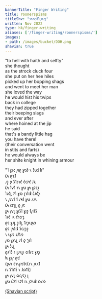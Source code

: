 ```yaml
---
bannerTitle: "Finger Writing"
title: roonerspisms
titleShv: "𐑮𐑵𐑩𐑼𐑕𐑐𐑦𐑟𐑩𐑥𐑟"
written: Nov 2022
type: hk/finger-writing
aliases: ['/finger-writing/roonerspisms/']
images:
- path: /images/bucket/DOH.png
shavian: true
---
```


<div class="latin">

"to hell with haith and selfty"  
she thought  
as the strock cluck four  
she put on her hee hiles  
picked up her bopping shags  
and went to meet her man  
she loved the way  
he would hist his twips  
back in college  
they had zipped together  
their beeping slags  
and ever after  
where hoined at the jip  
he said   
that's a bandy little hag  
you have there!  
(their conversation went    
in stits and farts)  
he would always be  
her shite knight in whining armour  

</div>

<div class="shavian">

"𐑑 𐑣𐑧𐑤 𐑢𐑦𐑞 𐑣𐑱𐑔 𐑯 𐑕𐑧𐑤𐑓𐑑𐑦"  
𐑖𐑰 𐑞𐑷𐑑  
𐑨𐑟 𐑞 𐑕𐑑𐑮𐑪𐑒 𐑒𐑤𐑳𐑒 𐑓𐑷  
𐑖𐑰 𐑐𐑫𐑑 𐑪𐑯 𐑣𐑻 𐑣𐑰 𐑣𐑲𐑤𐑟  
𐑐𐑧𐑒𐑛 𐑳𐑐 𐑣𐑻 𐑚𐑪𐑐𐑦𐑙 𐑖𐑨𐑒𐑟  
𐑯 𐑢𐑧𐑯𐑑 𐑑 𐑥𐑰𐑑 𐑣𐑻 𐑥𐑨𐑯  
𐑖𐑰 𐑤𐑳𐑝𐑛 𐑞 𐑢𐑱  
𐑣𐑰 𐑢𐑫𐑛 𐑣𐑦𐑕𐑑 𐑣𐑦𐑟 𐑑𐑢𐑦𐑐𐑕  
𐑐𐑨𐑒 𐑦𐑯 𐑒𐑪𐑤𐑦𐑡  
𐑞𐑱 𐑣𐑨𐑛 𐑟𐑦𐑐𐑛 𐑑𐑩𐑜𐑧𐑞𐑼  
𐑞𐑱 𐑚𐑰𐑐𐑦𐑙 𐑕𐑤𐑨𐑜𐑟  
𐑯 𐑧𐑝𐑼 𐑨𐑓𐑑𐑼  
𐑢𐑻 𐑣𐑶𐑯𐑛 𐑨𐑑 𐑞 𐑡𐑦𐑐  
𐑣𐑰 𐑕𐑧𐑛  
𐑞𐑨𐑑𐑕 𐑩 𐑚𐑨𐑯𐑛𐑦 𐑤𐑦𐑑𐑩𐑤 𐑣𐑨𐑜  
𐑿 𐑣𐑨𐑝 𐑞𐑱!  
(𐑞𐑺 𐑒𐑪𐑯𐑝𐑼𐑕𐑱𐑖𐑩𐑯 𐑢𐑧𐑯𐑑  
𐑦𐑯 𐑕𐑑𐑦𐑑𐑕 𐑯 𐑓𐑸𐑑𐑕)  
𐑣𐑰 𐑢𐑫𐑛 𐑸𐑤𐑢𐑱𐑟 𐑚  
𐑣𐑻 𐑖𐑲𐑑 𐑯𐑲𐑑 𐑦𐑯 𐑢𐑲𐑯𐑦𐑙 𐑸𐑥𐑼

[(Shavian script)](/shavian/intro)

</div>
